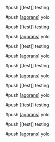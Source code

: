 #push [[test]] testing

#push [[agorans]] yolo

#push [[test]] testing

#push [[agorans]] yolo

#push [[test]] testing

#push [[agorans]] yolo

#push [[test]] testing

#push [[agorans]] yolo

#push [[test]] testing

#push [[agorans]] yolo

#push [[test]] testing

#push [[agorans]] yolo

#push [[test]] testing

#push [[agorans]] yolo

[//begin]: # "Autogenerated link references for markdown compatibility"
[agorans]: agorans.md "agorans"
[agorans]: agorans.md "agorans"
[agorans]: agorans.md "agorans"
[agorans]: agorans.md "agorans"
[agorans]: agorans.md "agorans"
[agorans]: agorans.md "agorans"
[agorans]: agorans.md "agorans"
[//end]: # "Autogenerated link references"

